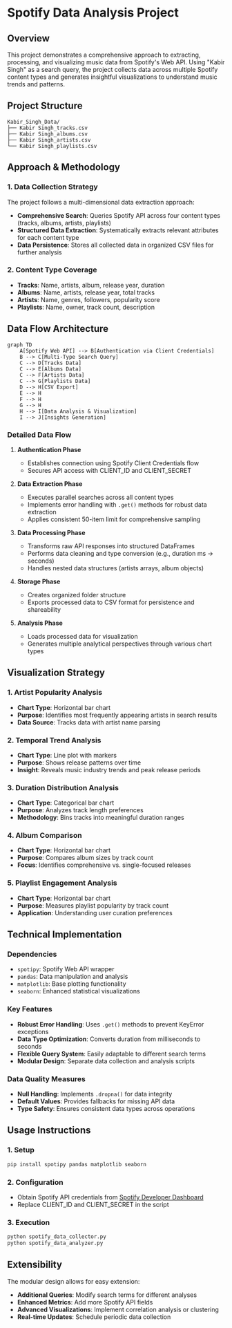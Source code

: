 # Spotify Data Analysis Project

## Overview
This project demonstrates a comprehensive approach to extracting, processing, and visualizing music data from Spotify's Web API. Using "Kabir Singh" as a search query, the project collects data across multiple Spotify content types and generates insightful visualizations to understand music trends and patterns.

## Project Structure
```
Kabir_Singh_Data/
├── Kabir Singh_tracks.csv
├── Kabir Singh_albums.csv
├── Kabir Singh_artists.csv
└── Kabir Singh_playlists.csv
```

## Approach & Methodology

### 1. Data Collection Strategy
The project follows a multi-dimensional data extraction approach:
- **Comprehensive Search**: Queries Spotify API across four content types (tracks, albums, artists, playlists)
- **Structured Data Extraction**: Systematically extracts relevant attributes for each content type
- **Data Persistence**: Stores all collected data in organized CSV files for further analysis

### 2. Content Type Coverage
- **Tracks**: Name, artists, album, release year, duration
- **Albums**: Name, artists, release year, total tracks
- **Artists**: Name, genres, followers, popularity score
- **Playlists**: Name, owner, track count, description

## Data Flow Architecture

```mermaid
graph TD
    A[Spotify Web API] --> B[Authentication via Client Credentials]
    B --> C[Multi-Type Search Query]
    C --> D[Tracks Data]
    C --> E[Albums Data] 
    C --> F[Artists Data]
    C --> G[Playlists Data]
    D --> H[CSV Export]
    E --> H
    F --> H
    G --> H
    H --> I[Data Analysis & Visualization]
    I --> J[Insights Generation]
```

### Detailed Data Flow

1. **Authentication Phase**
   - Establishes connection using Spotify Client Credentials flow
   - Secures API access with CLIENT_ID and CLIENT_SECRET

2. **Data Extraction Phase**
   - Executes parallel searches across all content types
   - Implements error handling with `.get()` methods for robust data extraction
   - Applies consistent 50-item limit for comprehensive sampling

3. **Data Processing Phase**
   - Transforms raw API responses into structured DataFrames
   - Performs data cleaning and type conversion (e.g., duration ms → seconds)
   - Handles nested data structures (artists arrays, album objects)

4. **Storage Phase**
   - Creates organized folder structure
   - Exports processed data to CSV format for persistence and shareability

5. **Analysis Phase**
   - Loads processed data for visualization
   - Generates multiple analytical perspectives through various chart types

## Visualization Strategy

### 1. Artist Popularity Analysis
- **Chart Type**: Horizontal bar chart
- **Purpose**: Identifies most frequently appearing artists in search results
- **Data Source**: Tracks data with artist name parsing

### 2. Temporal Trend Analysis
- **Chart Type**: Line plot with markers
- **Purpose**: Shows release patterns over time
- **Insight**: Reveals music industry trends and peak release periods

### 3. Duration Distribution Analysis
- **Chart Type**: Categorical bar chart
- **Purpose**: Analyzes track length preferences
- **Methodology**: Bins tracks into meaningful duration ranges

### 4. Album Comparison
- **Chart Type**: Horizontal bar chart
- **Purpose**: Compares album sizes by track count
- **Focus**: Identifies comprehensive vs. single-focused releases

### 5. Playlist Engagement Analysis
- **Chart Type**: Horizontal bar chart
- **Purpose**: Measures playlist popularity by track count
- **Application**: Understanding user curation preferences

## Technical Implementation

### Dependencies
- `spotipy`: Spotify Web API wrapper
- `pandas`: Data manipulation and analysis
- `matplotlib`: Base plotting functionality
- `seaborn`: Enhanced statistical visualizations

### Key Features
- **Robust Error Handling**: Uses `.get()` methods to prevent KeyError exceptions
- **Data Type Optimization**: Converts duration from milliseconds to seconds
- **Flexible Query System**: Easily adaptable to different search terms
- **Modular Design**: Separate data collection and analysis scripts

### Data Quality Measures
- **Null Handling**: Implements `.dropna()` for data integrity
- **Default Values**: Provides fallbacks for missing API data
- **Type Safety**: Ensures consistent data types across operations

## Usage Instructions

### 1. Setup
```bash
pip install spotipy pandas matplotlib seaborn
```

### 2. Configuration
- Obtain Spotify API credentials from [Spotify Developer Dashboard](https://developer.spotify.com/)
- Replace CLIENT_ID and CLIENT_SECRET in the script

### 3. Execution
```bash
python spotify_data_collector.py
python spotify_data_analyzer.py
```


## Extensibility

The modular design allows for easy extension:
- **Additional Queries**: Modify search terms for different analyses
- **Enhanced Metrics**: Add more Spotify API fields
- **Advanced Visualizations**: Implement correlation analysis or clustering
- **Real-time Updates**: Schedule periodic data collection

